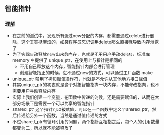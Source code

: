 ## 智能指针

### 理解

- 在之前的测试中，发现所有通过new分配的内存，都需要通过delete进行删除，这个其实挺麻烦的，如果程序员忘记调用delete那么直接就导致内存泄露了
- 为了实现自动释放new出来的内存，也就是不用用户手动delete，标准库 memory 中提供了 unique_ptr，在使用上与指针是相同的
    - 不用自己释放这个内存，智能指针内部会进行管理
    - 创建智能指正的时候，就不通过new的方式，可以通过工厂函数 make
- unique_ptr 禁用了拷贝赋值操作符，也就是不允许从其他地方接口赋值
- 其实unique_ptr的初衷就是这个对象智能指向一块内存，不能修改指向，也不需要用户手动释放内存
- 实际上我们创建一个变量，在函数中传递的时候，还是需要赋值的，从而在大部分场景下是需要一个可以共享的智能指针
- shared_ptr 这个指针可以被赋值，可以在一个函数中定义个shared_ptr，然后传递给另外一个函数，当然是通过值传递的方式
- 不过shared_ptr有循环引用的问题，两个指针互相指之后，每个人的引用数量都变为二，所以就不能被释放了